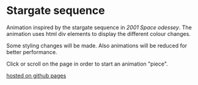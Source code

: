 # Stargate sequence

Animation inspired by the stargate sequence in *2001 Space odessey*. 
The animation uses html div elements to display the different colour changes. 

Some styling changes will be made. Also animations will be reduced for better performance.

Click or scroll on the page in order to start an animation "piece".

[hosted on github pages](https://izidormaklary.github.io/stargate-seq-js/)
